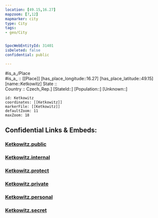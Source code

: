 ```yaml
---
location: [49.15,16.27] 
mapzoom: [7,12] 
mapmarker: city 
type: City
tags:
- geo/City


SpocWebEntityId: 31401
isDeleted: false
confidential: public

---
```

#is_a_/Place  
#is_a_ :: [[Place]] 
[has_place_longitude::16.27] 
[has_place_latitude::49.15] 
[name::Ketkowitz] 
State ::  
Country :: Czech_Rep.] 
[StateId::] 
[Population::] 
[Unknown::] 


```leaflet
id: Ketkowitz
coordinates: [[Ketkowitz]] 
markerFile: [[Ketkowitz]] 
defaultZoom: 11 
maxZoom: 18
```


## Confidential Links & Embeds: 

### [Ketkowitz.public](/_public/\Earth\Continent\Europe\Europe~Central\Czech_Republic\regions~Czech_Republic\Jihomoravský\CityKetkowitz.public.md) 

### [Ketkowitz.internal](/_internal/\Earth\Continent\Europe\Europe~Central\Czech_Republic\regions~Czech_Republic\Jihomoravský\CityKetkowitz.internal.md) 

### [Ketkowitz.protect](/_protect/\Earth\Continent\Europe\Europe~Central\Czech_Republic\regions~Czech_Republic\Jihomoravský\CityKetkowitz.protect.md) 

### [Ketkowitz.private](/_private/\Earth\Continent\Europe\Europe~Central\Czech_Republic\regions~Czech_Republic\Jihomoravský\CityKetkowitz.private.md) 

### [Ketkowitz.personal](/_personal/\Earth\Continent\Europe\Europe~Central\Czech_Republic\regions~Czech_Republic\Jihomoravský\CityKetkowitz.personal.md) 

### [Ketkowitz.secret](/_secret/\Earth\Continent\Europe\Europe~Central\Czech_Republic\regions~Czech_Republic\Jihomoravský\CityKetkowitz.secret.md)

